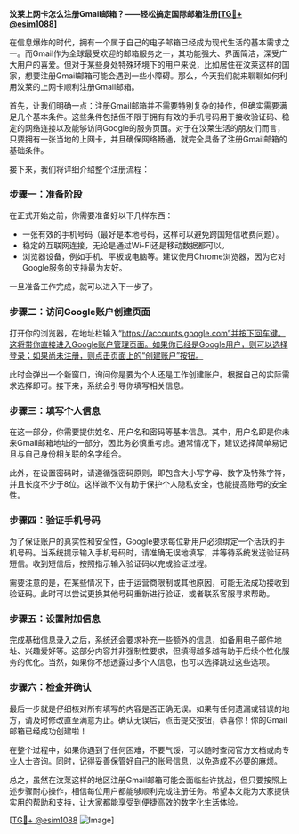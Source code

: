 **汶莱上网卡怎么注册Gmail邮箱？——轻松搞定国际邮箱注册[[TG💪+ @esim1088](https://t.me/s/esim1088)]**

在信息爆炸的时代，拥有一个属于自己的电子邮箱已经成为现代生活的基本需求之一。而Gmail作为全球最受欢迎的邮箱服务之一，其功能强大、界面简洁，深受广大用户的喜爱。但对于某些身处特殊环境下的用户来说，比如居住在汶莱这样的国家，想要注册Gmail邮箱可能会遇到一些小障碍。那么，今天我们就来聊聊如何利用汶莱的上网卡顺利注册Gmail邮箱。

首先，让我们明确一点：注册Gmail邮箱并不需要特别复杂的操作，但确实需要满足几个基本条件。这些条件包括但不限于拥有有效的手机号码用于接收验证码、稳定的网络连接以及能够访问Google的服务页面。对于在汶莱生活的朋友们而言，只要拥有一张当地的上网卡，并且确保网络畅通，就完全具备了注册Gmail邮箱的基础条件。

接下来，我们将详细介绍整个注册流程：

### 步骤一：准备阶段

在正式开始之前，你需要准备好以下几样东西：
- 一张有效的手机号码（最好是本地号码，这样可以避免跨国短信收费问题）。
- 稳定的互联网连接，无论是通过Wi-Fi还是移动数据都可以。
- 浏览器设备，例如手机、平板或电脑等。建议使用Chrome浏览器，因为它对Google服务的支持最为友好。

一旦准备工作完成，就可以进入下一步了。

### 步骤二：访问Google账户创建页面

打开你的浏览器，在地址栏输入“https://accounts.google.com”并按下回车键。这将带你直接进入Google账户管理页面。如果你已经是Google用户，则可以选择登录；如果尚未注册，则点击页面上的“创建账户”按钮。

此时会弹出一个新窗口，询问你是要为个人还是工作创建账户。根据自己的实际需求选择即可。接下来，系统会引导你填写相关信息。

### 步骤三：填写个人信息

在这一部分，你需要提供姓名、用户名和密码等基本信息。其中，用户名即是你未来Gmail邮箱地址的一部分，因此务必慎重考虑。通常情况下，建议选择简单易记且与自己身份相关联的名字组合。

此外，在设置密码时，请遵循强密码原则，即包含大小写字母、数字及特殊字符，并且长度不少于8位。这样做不仅有助于保护个人隐私安全，也能提高账号的安全性。

### 步骤四：验证手机号码

为了保证账户的真实性和安全性，Google要求每位新用户必须绑定一个活跃的手机号码。当系统提示输入手机号码时，请准确无误地填写，并等待系统发送验证码短信。收到短信后，按照指示输入验证码以完成验证过程。

需要注意的是，在某些情况下，由于运营商限制或其他原因，可能无法成功接收到验证码。此时可以尝试更换其他号码重新进行验证，或者联系客服寻求帮助。

### 步骤五：设置附加信息

完成基础信息录入之后，系统还会要求补充一些额外的信息，如备用电子邮件地址、兴趣爱好等。这部分内容并非强制性要求，但填得越多越有助于后续个性化服务的优化。当然，如果你不想透露过多个人信息，也可以选择跳过这些选项。

### 步骤六：检查并确认

最后一步就是仔细核对所有填写的内容是否正确无误。如果有任何遗漏或错误的地方，请及时修改直至满意为止。确认无误后，点击提交按钮，恭喜你！你的Gmail邮箱已经成功创建啦！

在整个过程中，如果你遇到了任何困难，不要气馁，可以随时查阅官方文档或向专业人士咨询。同时，记得妥善保管好自己的账号信息，以免造成不必要的麻烦。

总之，虽然在汶莱这样的地区注册Gmail邮箱可能会面临些许挑战，但只要按照上述步骤耐心操作，相信每位用户都能够顺利完成注册任务。希望本文能为大家提供实用的帮助和支持，让大家都能享受到便捷高效的数字化生活体验。

[[TG💪+ @esim1088](https://t.me/s/esim1088) ![Image](https://i.postimg.cc/4NQfJmqS/Snipaste-2025-05-13-00-14-12.png)]